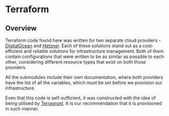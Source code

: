 # Terraform

## Overview

Terraform code found here was written for two separate cloud providers - [DigitalOcean](https://www.digitalocean.com/) and [Hetzner](https://www.hetzner.com/). Each of these solutions stand out as a cost-efficient and reliable solutions for infrastructure management. Both of them contain configurations that were written to be as similar as possible to each other, considering different resource types that exist on both those providers.  

All the submodules include their own documentation, where both providers have the list of all the variables, which must be set before we provision our infrastructure.

Even that this code is self-sufficient, it was constructed with the idea of being utilised by [Terragrunt](../terragrunt/). It is our recommendation that it is provisioned in such manner.
